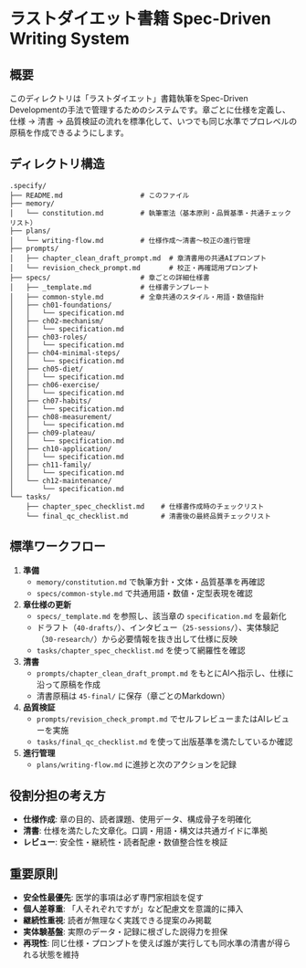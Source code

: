 # ラストダイエット書籍 Spec-Driven Writing System

## 概要
このディレクトリは「ラストダイエット」書籍執筆をSpec-Driven Developmentの手法で管理するためのシステムです。章ごとに仕様を定義し、仕様 → 清書 → 品質検証の流れを標準化して、いつでも同じ水準でプロレベルの原稿を作成できるようにします。

## ディレクトリ構造
```
.specify/
├── README.md                   # このファイル
├── memory/
│   └── constitution.md         # 執筆憲法（基本原則・品質基準・共通チェックリスト）
├── plans/
│   └── writing-flow.md         # 仕様作成〜清書〜校正の進行管理
├── prompts/
│   ├── chapter_clean_draft_prompt.md  # 章清書用の共通AIプロンプト
│   └── revision_check_prompt.md       # 校正・再確認用プロンプト
├── specs/                      # 章ごとの詳細仕様書
│   ├── _template.md            # 仕様書テンプレート
│   ├── common-style.md         # 全章共通のスタイル・用語・数値指針
│   ├── ch01-foundations/
│   │   └── specification.md
│   ├── ch02-mechanism/
│   │   └── specification.md
│   ├── ch03-roles/
│   │   └── specification.md
│   ├── ch04-minimal-steps/
│   │   └── specification.md
│   ├── ch05-diet/
│   │   └── specification.md
│   ├── ch06-exercise/
│   │   └── specification.md
│   ├── ch07-habits/
│   │   └── specification.md
│   ├── ch08-measurement/
│   │   └── specification.md
│   ├── ch09-plateau/
│   │   └── specification.md
│   ├── ch10-application/
│   │   └── specification.md
│   ├── ch11-family/
│   │   └── specification.md
│   └── ch12-maintenance/
│       └── specification.md
└── tasks/
    ├── chapter_spec_checklist.md    # 仕様書作成時のチェックリスト
    └── final_qc_checklist.md        # 清書後の最終品質チェックリスト
```

## 標準ワークフロー
1. **準備**
   - `memory/constitution.md` で執筆方針・文体・品質基準を再確認
   - `specs/common-style.md` で共通用語・数値・定型表現を確認
2. **章仕様の更新**
   - `specs/_template.md` を参照し、該当章の `specification.md` を最新化
   - ドラフト（`40-drafts/`）、インタビュー（`25-sessions/`）、実体験記（`30-research/`）から必要情報を抜き出して仕様に反映
   - `tasks/chapter_spec_checklist.md` を使って網羅性を確認
3. **清書**
   - `prompts/chapter_clean_draft_prompt.md` をもとにAIへ指示し、仕様に沿って原稿を作成
   - 清書原稿は `45-final/` に保存（章ごとのMarkdown）
4. **品質検証**
   - `prompts/revision_check_prompt.md` でセルフレビューまたはAIレビューを実施
   - `tasks/final_qc_checklist.md` を使って出版基準を満たしているか確認
5. **進行管理**
   - `plans/writing-flow.md` に進捗と次のアクションを記録

## 役割分担の考え方
- **仕様作成**: 章の目的、読者課題、使用データ、構成骨子を明確化
- **清書**: 仕様を満たした文章化。口調・用語・構文は共通ガイドに準拠
- **レビュー**: 安全性・継続性・読者配慮・数値整合性を検証

## 重要原則
- **安全性最優先**: 医学的事項は必ず専門家相談を促す
- **個人差尊重**: 「人それぞれですが」など配慮文を意識的に挿入
- **継続性重視**: 読者が無理なく実践できる提案のみ掲載
- **実体験基盤**: 実際のデータ・記録に根ざした説得力を担保
- **再現性**: 同じ仕様・プロンプトを使えば誰が実行しても同水準の清書が得られる状態を維持
